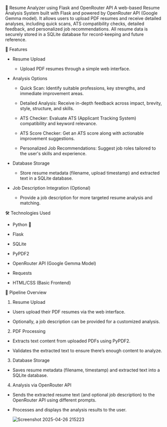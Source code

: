 🧠 Resume Analyzer using Flask and OpenRouter API
A web-based Resume Analysis System built with Flask and powered by OpenRouter API (Google Gemma model).
It allows users to upload PDF resumes and receive detailed analyses, including quick scans, ATS compatibility checks, detailed feedback, and personalized job recommendations.
All resume data is securely stored in a SQLite database for record-keeping and future reference.

📁 Features
* Resume Upload

  * Upload PDF resumes through a simple web interface.

* Analysis Options

  * Quick Scan: Identify suitable professions, key strengths, and immediate improvement areas.

  * Detailed Analysis: Receive in-depth feedback across impact, brevity, style, structure, and skills.

  * ATS Checker: Evaluate ATS (Applicant Tracking System) compatibility and keyword relevance.

  * ATS Score Checker: Get an ATS score along with actionable improvement suggestions.

  * Personalized Job Recommendations: Suggest job roles tailored to the user's skills and experience.

* Database Storage

  * Store resume metadata (filename, upload timestamp) and extracted text in a SQLite database.

* Job Description Integration (Optional)

  * Provide a job description for more targeted resume analysis and matching.

🛠️ Technologies Used

  * Python 🐍

  * Flask

  * SQLite

  * PyPDF2

  * OpenRouter API (Google Gemma Model)

  * Requests

  * HTML/CSS (Basic Frontend)

🔄 Pipeline Overview

1. Resume Upload

  * Users upload their PDF resumes via the web interface.

  * Optionally, a job description can be provided for a customized analysis.

2. PDF Processing

  * Extracts text content from uploaded PDFs using PyPDF2.

  * Validates the extracted text to ensure there’s enough content to analyze.

3. Database Storage

  * Saves resume metadata (filename, timestamp) and extracted text into a SQLite database.

4. Analysis via OpenRouter API

  * Sends the extracted resume text (and optional job description) to the OpenRouter API using different prompts.

  * Processes and displays the analysis results to the user.


    ![Screenshot 2025-04-26 215223](https://github.com/user-attachments/assets/d5c7e2d9-a2b0-42e9-a561-3f005bb574a0)



